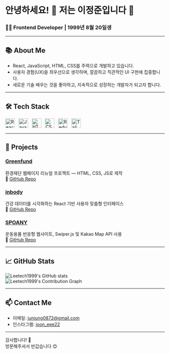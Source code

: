 # 안녕하세요! 👋 저는 이정준입니다 🚀

### 🧑‍💻 Frontend Developer | 1999년 8월 20일생

---

## 📚 About Me

- React, JavaScript, HTML, CSS를 주력으로 개발하고 있습니다.  
- 사용자 경험(UX)을 최우선으로 생각하며, 깔끔하고 직관적인 UI 구현에 집중합니다.  
- 새로운 기술 배우는 것을 좋아하고, 지속적으로 성장하는 개발자가 되고자 합니다.  

---


## 🛠️ Tech Stack

<p>
  <img src="https://cdn.simpleicons.org/react/61DAFB" alt="React" width="30" />&nbsp;&nbsp;
  <img src="https://cdn.simpleicons.org/javascript/F7DF1E" alt="JavaScript" width="30" />&nbsp;&nbsp;
  <img src="https://cdn.simpleicons.org/html5/E34F26" alt="HTML5" width="30" />&nbsp;&nbsp;
  <img src="https://cdn.simpleicons.org/css/1572B6" alt="CSS3" width="30" />&nbsp;&nbsp;
  <img src="https://cdn.simpleicons.org/redux/764ABC" alt="Redux" width="30" />&nbsp;&nbsp;
  <img src="https://cdn.simpleicons.org/tailwindcss/06B6D4" alt="TailwindCSS" width="30" />
</p>



---

## 🚀 Projects

### [Greenfund](https://leetech1999.github.io/Greenfund/)  
환경재단 웹페이지 리뉴얼 프로젝트 — HTML, CSS, JS로 제작  
🔗 [GitHub Repo](https://github.com/Leetech1999/Greenfund)

### [inbody](https://leetech1999.github.io/inbody/)  
건강 데이터를 시각화하는 React 기반 사용자 맞춤형 인터페이스  
🔗 [GitHub Repo](https://github.com/Leetech1999/inbody)

### [SPOANY](https://leetech1999.github.io/Spoany-ShoppingMall/)  
운동용품 반응형 웹사이트, Swiper.js 및 Kakao Map API 사용  
🔗 [GitHub Repo](https://github.com/Leetech1999/Spoany-ShoppingMall)

---

## 📈 GitHub Stats

![Leetech1999's GitHub stats](https://github-readme-stats.vercel.app/api?username=Leetech1999&show_icons=true&theme=radical)  
![Leetech1999's Contribution Graph](https://github-readme-activity-graph.cyclic.app/graph?username=Leetech1999&theme=github)

---

## 📫 Contact Me

- 이메일: junjung0872@gmail.com  
- 인스타그램: [joon_eee22](https://instagram.com/joon_eee22)  

---


감사합니다! 🙏  
방문해주셔서 반갑습니다 😊
